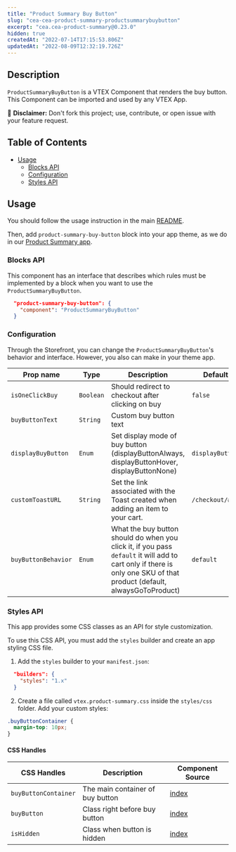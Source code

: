 ```yaml
---
title: "Product Summary Buy Button"
slug: "cea-cea-product-summary-productsummarybuybutton"
excerpt: "cea.cea-product-summary@0.23.0"
hidden: true
createdAt: "2022-07-14T17:15:53.806Z"
updatedAt: "2022-08-09T12:32:19.726Z"
---
```

## Description

`ProductSummaryBuyButton` is a VTEX Component that renders the buy button.
This Component can be imported and used by any VTEX App.

:loudspeaker: **Disclaimer:** Don't fork this project; use, contribute, or open issue with your feature request.

## Table of Contents
- [Usage](#usage)
  - [Blocks API](#blocks-api)
  - [Configuration](#configuration)
  - [Styles API](#styles-api)

## Usage

You should follow the usage instruction in the main [README](https://github.com/vtex-apps/product-summary/blob/master/README.md#usage).

Then, add `product-summary-buy-button` block into your app theme, as we do in our [Product Summary app](https://github.com/vtex-apps/product-summary/blob/master/store/blocks.json).

### Blocks API

This component has an interface that describes which rules must be implemented by a block when you want to use the `ProductSummaryBuyButton`.

```json
  "product-summary-buy-button": {
    "component": "ProductSummaryBuyButton"
  }
```

### Configuration

Through the Storefront, you can change the `ProductSummaryBuyButton`'s behavior and interface. However, you also can make in your theme app.

| Prop name           | Type      | Description                                                                                 | Default value         |
| ------------------- | --------- | ------------------------------------------------------------------------------------------- | --------------------- |
| `isOneClickBuy`     | `Boolean` | Should redirect to checkout after clicking on buy                                           | `false`               |
| `buyButtonText`     | `String`  | Custom buy button text                                                                      |                       |
| `displayBuyButton`  | `Enum`    | Set display mode of buy button (displayButtonAlways, displayButtonHover, displayButtonNone) | `displayButtonAlways` |
| `customToastURL`  | `String`    | Set the link associated with the Toast created when adding an item to your cart.  | `/checkout/#/cart` |
| `buyButtonBehavior` | `Enum` | What the buy button should do when you click it, if you pass `default` it will add to cart only if there is only one SKU of that product (default, alwaysGoToProduct) | `default`

### Styles API

This app provides some CSS classes as an API for style customization.

To use this CSS API, you must add the `styles` builder and create an app styling CSS file.

1. Add the `styles` builder to your `manifest.json`:

```json
  "builders": {
    "styles": "1.x"
  }
```

2. Create a file called `vtex.product-summary.css` inside the `styles/css` folder. Add your custom styles:

```css
.buyButtonContainer {
  margin-top: 10px;
}
```

#### CSS Handles

| CSS Handles   | Description                                          | Component Source                     |
| ------------ | ---------------------------------------------------- | ------------------------------------ |
| `buyButtonContainer` | The main container of buy button | [index](/react/components/ProductSummaryBuyButton/ProductSummaryBuyButton.js) |
| `buyButton` | Class right before buy button | [index](/react/components/ProductSummaryBuyButton/ProductSummaryBuyButton.js) |
| `isHidden` | Class when button is hidden | [index](/react/components/ProductSummaryBuyButton/ProductSummaryBuyButton.js) |